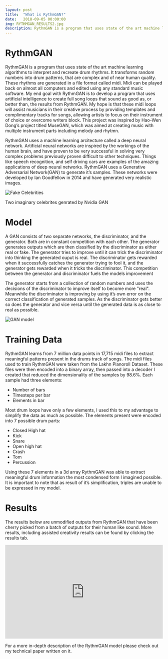 ```yaml
---
layout: post
title:  "What is RythmGAN?"
date:   2018-09-05 00:00:00
img: RYTHMGAN_RESULTS2.jpg
description: RythmGAN is a program that uses state of the art machine learning algorithms to interpret and recreate music.
---
```

# RythmGAN
RythmGAN is a program that uses state of the art machine learning algorithms to interpret and recreate drum rhythms. It transforms random numbers into drum patterns, that are complex and of near human quality. These rhythms are generated in a file format called midi. Midi can be played back on almost all computers and edited using any standard music software. My end goal with RythmGAN is to develop a program that uses artificial intelligence to create full song loops that sound as good as, or better than, the results from RythmGAN. My hope is that these midi loops will assist musicians in their creative process by providing templates and complimentary tracks for songs, allowing artists to focus on their instrument of choice or overcome writers block. This project was inspired by Hao-Wen Dong’s project titled MuseGAN, which was aimed at creating music with multiple instrument parts including melody and rhytmn.

RythmGAN uses a machine learning arcitecture called a deep neural network. Artificial neural networks are inspired by the workings of the human brain, and have proven to be very successful in solving very complex problems previously proven difficult to other techniques. Things like speech recognition, and self driving cars are examples of the amazing applications of deep neural networks. RythmGAN uses a Generative Adversarial Network(GAN) to generate it’s samples. These networks were developed by Ian Goodfellow in 2014 and have generated very realistic images. 

![Fake Celebrities]({{site.url}}{{site.baseurl}}/assets/img/imaginary_celebritiespng.png)


Two imaginary celebrites genrated by Nvidia GAN
# Model
A GAN consists of two separate networks, the discriminator, and the generator. Both are in constant competition with each other. The generator generates outputs which are then classified by the discriminator as either real or fake. The generator tries to improve until it can trick the discriminator into thinking the generated ouput is real.  The discriminator gets rewarded when it successfully catches the generator trying to fool it, and the generator gets rewarded when it tricks the discriminator. This competition between the generator and discriminator fuels the models improvement

The generator starts from a collection of random numbers and uses the decisions of the discriminator to improve itself to become more "real". Meanwhile the discriminator is improving by using it’s own error on the correct classification of generated samples. As the discriminator gets better so does the generator and vice versa until the generated data is as close to real as possible. 

![GAN model]({{site.url}}{{site.baseurl}}/assets/img/GAN.jpg)

# Training Data
RythmGAN learns from 7 million data points in 17,715 midi files to extract meaningful patterns present in the drums track of songs. The midi files used to train RythmGAN were taken from the Lakhn Pianoroll Dataset. These files were then encoded into a binary array, then passed into a decoder I created that reduced the dimensionality of the samples by 98.6%. Each sample had three elements:
* Number of bars
* Timesteps per bar
* Elements in bar

Most drum loops have only a few elements, I used this to my advantage to simplify the data as much as possible. The elements present were encoded into 7 possible drum parts:
* Closed High hat
* Kick
* Snare
* Open high hat
* Crash
* Tom
* Percussion

Using these 7 elements in a 3d array RythmGAN was able to extract meaningful drum information the most condensed form I imagined possible. It is important to note that as result of it’s simplification, triples are unable to be expressed in my model. 
 
# Results
The results below are unmodified outputs from RythmGAN that have been cherry picked from a batch of outputs for their human like sound. More results, including assisted creativity results can be found by clicking the results tab. 

<iframe width="100%" height="300" scrolling="no" frameborder="no" allow="autoplay" src="https://w.soundcloud.com/player/?url=https%3A//api.soundcloud.com/tracks/498185277&color=%23d9d0ca&auto_play=false&hide_related=false&show_comments=true&show_user=true&show_reposts=false&show_teaser=true&visual=true"></iframe>

For a more in-depth description of the RythmGAN model please check out my technical paper written on it.
